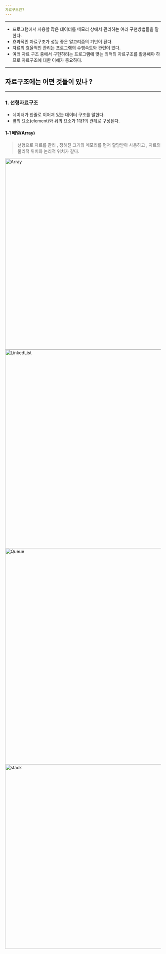 ```yaml
---
자료구조란?
---
```

---

- 프로그램에서 사용할 많은 데이터를 메모리 상에서 관리하는 여러 구현방법들을 말한다.
- 효과적인 자료구조가 성능 좋은 알고리즘의 기반이 된다.
- 자료의 효율적인 관리는 프로그램의 수행속도와 관련이 있다.
- 여러 자료 구조 중에서 구현하려는 프로그램에 맞는 최적의 자료구조를 활용해야 하므로 자료구조에 대한 이해가 중요하다.

---
자료구조에는 어떤 것들이 있나 ?
---
---
### 1. 선형자료구조

 - 데이터가 한줄로 이어져 있는 데이터 구조를 말한다.
 - 앞의 요소(element)와 뒤의 요소가 1대1의 관계로 구성된다.


#### 1-1  배열(Array) 
> 선형으로 자료를 관리 , 정해진 크기의 메모리를 먼저 할당받아 사용하고 , 자료의 물리적 위치와 논리적 위치가 같다.


<img width="617" alt="Array" src="https://user-images.githubusercontent.com/51349774/179740093-cf97e8b4-3135-4b3d-9818-b32b246b920b.png">
<img width="642" alt="LinkedList" src="https://user-images.githubusercontent.com/51349774/179740897-1aa2515e-bbea-4ba7-b122-00ed270339fc.png">
<img width="698" alt="Queue" src="https://user-images.githubusercontent.com/51349774/179740909-bf7b3e61-c940-4615-a4c5-6ac1aeb828c1.png">
<img width="596" alt="stack" src="https://user-images.githubusercontent.com/51349774/179740920-b5fea9d0-2a10-4dca-bb34-70b50f5e3ff3.png">

